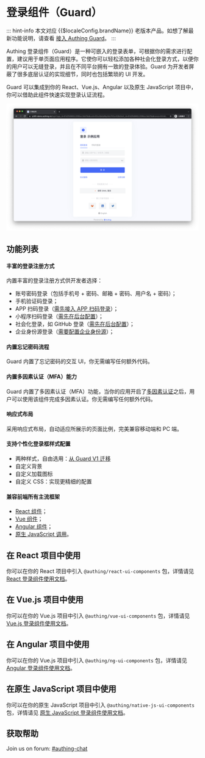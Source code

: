 # 登录组件（Guard）

<LastUpdated/>

::: hint-info​
本文对应 {{$localeConfig.brandName}} 老版本产品。如想了解最新功能说明，请查看 [接入 Authing Guard](https://docs.authing.cn/v2/reference/guard/v2/)。
:::

Authing 登录组件（Guard）是一种可嵌入的登录表单，可根据你的需求进行配置，建议用于单页面应用程序。它使你可以轻松添加各种社会化登录方式，以便你的用户可以无缝登录，并且在不同平台拥有一致的登录体验。Guard 为开发者屏蔽了很多底层认证的实现细节，同时也包括繁琐的 UI 开发。

Guard 可以集成到你的 React、Vue.js、Angular 以及原生 JavaScript 项目中，你可以借助此组件快速实现登录认证流程。

![Guard Demo](./images/Guard_demo.png)

## 功能列表

#### 丰富的登录注册方式

内置丰富的登录注册方式供开发者选择：

- 账号密码登录（包括手机号 + 密码、邮箱 + 密码、用户名 + 密码）；
- 手机验证码登录；
- APP 扫码登录（[需先接入 APP 扫码登录](/guides/authentication/qrcode/use-self-build-app/)）；
- 小程序扫码登录（[需先在后台配置](/guides/authentication/qrcode/use-wechat-miniprogram/)）；
- 社会化登录，如 GitHub 登录（[需先在后台配置](/guides/connections/social.md)）；
- 企业身份源登录（[需要配置企业身份源](/guides/connections/enterprise.md)）；

#### 内置忘记密码流程

Guard 内置了忘记密码的交互 UI，你无需编写任何额外代码。

#### 内置多因素认证（MFA）能力

Guard 内置了多因素认证（MFA）功能，当你的应用开启了[多因素认证](/guides/app-new/create-app/security-management.md#多因素认证)之后，用户可以使用该组件完成多因素认证。你无需编写任何额外代码。

#### 响应式布局

采用响应式布局，自动适应所展示的页面比例，完美兼容移动端和 PC 端。

#### 支持个性化登录框样式配置

- 两种样式，自由选用：[从 Guard V1 迁移](./migration.md)
- 自定义背景
- 自定义加载图标
- 自定义 CSS：实现更精细的配置

#### 兼容前端所有主流框架

- [React 组件](./react.md)；
- [Vue 组件](./vue.md)；
- [Angular 组件](./angular.md)；
- [原生 JavaScript 调用](./native-javascript.md)。

<!-- ## 在线示例

</br>
<iframe src="https://codesandbox.io/embed/authing-react-guard-forked-stxv2?fontsize=14&hidenavigation=1&theme=dark"
     style="width:100%; height:800px; border:0; border-radius: 4px; overflow:hidden;"
     title="authing-react-guard (forked)"
     allow="accelerometer; ambient-light-sensor; camera; encrypted-media; geolocation; gyroscope; hid; microphone; midi; payment; usb; vr; xr-spatial-tracking"
     sandbox="allow-forms allow-modals allow-popups allow-presentation allow-same-origin allow-scripts"
   ></iframe> -->

## 在 React 项目中使用

你可以在你的 React 项目中引入 `@authing/react-ui-components` 包，详情请见 [React 登录组件使用文档](./react.md)。

## 在 Vue.js 项目中使用

你可以在你的 Vue.js 项目中引入 `@authing/vue-ui-components` 包，详情请见 [Vue.js 登录组件使用文档](./vue.md)。

## 在 Angular 项目中使用

你可以在你的 Vue.js 项目中引入 `@authing/ng-ui-components` 包，详情请见 [Angular 登录组件使用文档](./angular.md)。

## 在原生 JavaScript 项目中使用

你可以在你的原生 JavaScript 项目中引入 `@authing/native-js-ui-components` 包，详情请见 [原生 JavaScript 登录组件使用文档](./native-javascript.md)。

## 获取帮助

Join us on forum: [#authing-chat](https://forum.authing.cn/)
